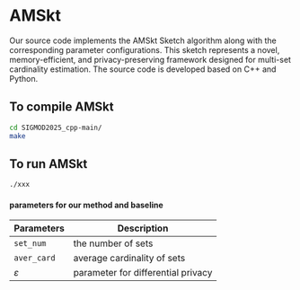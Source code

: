 # AMSkt
Our source code implements the AMSkt Sketch algorithm along with the corresponding parameter configurations. This sketch  represents a novel, memory-efficient, and privacy-preserving framework designed for multi-set cardinality estimation. The source code is developed based on C++ and Python.

## To compile AMSkt

```bash
cd SIGMOD2025_cpp-main/
make 
```
## To run AMSkt
```bash
./xxx
```
#### parameters for our method and baseline
| Parameters     | Description                                                  |
| -------------- | ------------------------------------------------------------ |
| ```set_num```    | the number of sets                                         |
| ```aver_card```   |average cardinality of sets                                |
| $\varepsilon$ | parameter for differential privacy                            |

